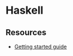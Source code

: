 # Haskell

## Resources

- [Getting started guide](https://stackoverflow.com/questions/1012573/getting-started-with-haskell)
